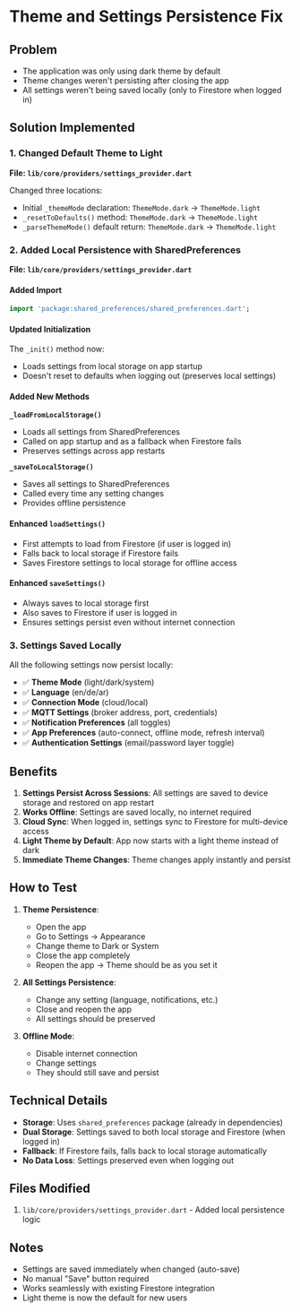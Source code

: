 # Theme and Settings Persistence Fix

## Problem
- The application was only using dark theme by default
- Theme changes weren't persisting after closing the app
- All settings weren't being saved locally (only to Firestore when logged in)

## Solution Implemented

### 1. Changed Default Theme to Light
**File: `lib/core/providers/settings_provider.dart`**

Changed three locations:
- Initial `_themeMode` declaration: `ThemeMode.dark` → `ThemeMode.light`
- `_resetToDefaults()` method: `ThemeMode.dark` → `ThemeMode.light`
- `_parseThemeMode()` default return: `ThemeMode.dark` → `ThemeMode.light`

### 2. Added Local Persistence with SharedPreferences
**File: `lib/core/providers/settings_provider.dart`**

#### Added Import
```dart
import 'package:shared_preferences/shared_preferences.dart';
```

#### Updated Initialization
The `_init()` method now:
- Loads settings from local storage on app startup
- Doesn't reset to defaults when logging out (preserves local settings)

#### Added New Methods

**`_loadFromLocalStorage()`**
- Loads all settings from SharedPreferences
- Called on app startup and as a fallback when Firestore fails
- Preserves settings across app restarts

**`_saveToLocalStorage()`**
- Saves all settings to SharedPreferences
- Called every time any setting changes
- Provides offline persistence

#### Enhanced `loadSettings()`
- First attempts to load from Firestore (if user is logged in)
- Falls back to local storage if Firestore fails
- Saves Firestore settings to local storage for offline access

#### Enhanced `saveSettings()`
- Always saves to local storage first
- Also saves to Firestore if user is logged in
- Ensures settings persist even without internet connection

### 3. Settings Saved Locally

All the following settings now persist locally:
- ✅ **Theme Mode** (light/dark/system)
- ✅ **Language** (en/de/ar)
- ✅ **Connection Mode** (cloud/local)
- ✅ **MQTT Settings** (broker address, port, credentials)
- ✅ **Notification Preferences** (all toggles)
- ✅ **App Preferences** (auto-connect, offline mode, refresh interval)
- ✅ **Authentication Settings** (email/password layer toggle)

## Benefits

1. **Settings Persist Across Sessions**: All settings are saved to device storage and restored on app restart
2. **Works Offline**: Settings are saved locally, no internet required
3. **Cloud Sync**: When logged in, settings sync to Firestore for multi-device access
4. **Light Theme by Default**: App now starts with a light theme instead of dark
5. **Immediate Theme Changes**: Theme changes apply instantly and persist

## How to Test

1. **Theme Persistence**:
   - Open the app
   - Go to Settings → Appearance
   - Change theme to Dark or System
   - Close the app completely
   - Reopen the app → Theme should be as you set it

2. **All Settings Persistence**:
   - Change any setting (language, notifications, etc.)
   - Close and reopen the app
   - All settings should be preserved

3. **Offline Mode**:
   - Disable internet connection
   - Change settings
   - They should still save and persist

## Technical Details

- **Storage**: Uses `shared_preferences` package (already in dependencies)
- **Dual Storage**: Settings saved to both local storage and Firestore (when logged in)
- **Fallback**: If Firestore fails, falls back to local storage automatically
- **No Data Loss**: Settings preserved even when logging out

## Files Modified

1. `lib/core/providers/settings_provider.dart` - Added local persistence logic

## Notes

- Settings are saved immediately when changed (auto-save)
- No manual "Save" button required
- Works seamlessly with existing Firestore integration
- Light theme is now the default for new users
